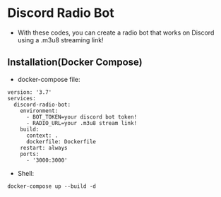 # Discord Radio Bot
- With these codes, you can create a radio bot that works on Discord using a .m3u8 streaming link!
## Installation(Docker Compose)
- docker-compose file:
```
version: '3.7'
services:
  discord-radio-bot:
    environment:
      - BOT_TOKEN=your discord bot token!
      - RADIO_URL=your .m3u8 stream link!
    build:
      context: .
      dockerfile: Dockerfile
    restart: always
    ports:
      - '3000:3000'
```

- Shell:
```
docker-compose up --build -d
```
